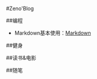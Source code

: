 
#Zeno'Blog

##编程
* Markdown基本使用：[Markdown](https://github.com/sunnnybear/Zeno-Blog/blob/master/content/MarkDown/Markdown-01.md)

##健身

##读书&电影

##随笔